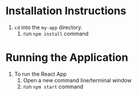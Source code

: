 # Installation Instructions
1. `cd` into the `my-app` directory.
    1. run `npm install` command

    
# Running the Application
1. To run the React App
    1. Open a new command line/terminal window
    2. run `npm start` command